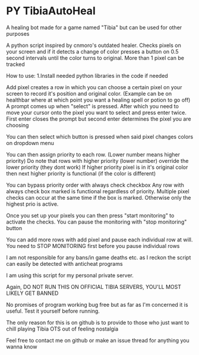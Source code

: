 # PY TibiaAutoHeal
A healing bot made for a game named "Tibia" but can be used for other purposes

A python script inspired by cnmoro's outdated healer. Checks pixels on your screen and if it detects a change of color presses a button on 0.5 second intervals until the color turns to original. More than 1 pixel can be tracked


How to use:
1.Install needed python libraries in the code if needed

Add pixel creates a row in which you can choose a certain pixel on your screen to record it's position and original color. (Example can be on healthbar where at which point you want a healing spell or potion to go off)
  A prompt comes up when "select" is pressed. After which you need to move your cursor onto the pixel you want to select and press enter twice.
  First enter closes the prompt but second enter determines the pixel you are choosing

You can then select which button is pressed when said pixel changes colors on dropdown menu

You can then assign priority to each row. (Lower number means higher priority)
  Do note that rows with higher priority (lower number) override the lower priority (they dont work)
  If higher priority pixel is in it's original color then next higher priority is functional (if the color is different)

You can bypass priority order with always check checkbox
  Any row with always check box marked is functional regardless of priority.
  Multiple pixel checks can occur at the same time if the box is marked. Otherwise only the highest prio is active.

Once you set up your pixels you can then press "start monitoring" to activate the checks.
You can pause the monitoring with "stop monitoring" button

You can add more rows with add pixel and pause each individual row at will.
  You need to STOP MONITORING first before you pause individual rows

I am not responsible for any bans/in game deaths etc. as I reckon the script can easily be detected with anticheat programs 

I am using this script for my personal private server.

Again, DO NOT RUN THIS ON OFFICIAL TIBIA SERVERS, YOU'LL MOST LIKELY GET BANNED

No promises of program working bug free but as far as I'm concerned it is useful. Test it yourself before running.

The only reason for this is on github is to provide to those who just want to chill playing Tibia OTS out of feeling nostalgia

Feel free to contact me on github or make an issue thread for anything you wanna know
